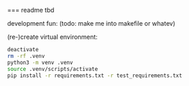 === readme tbd

development fun: (todo: make me into makefile or whatev)

(re-)create virtual environment:

```sh
deactivate
rm -rf .venv
python3 -m venv .venv
source .venv/scripts/activate
pip install -r requirements.txt -r test_requirements.txt
```

